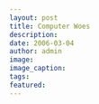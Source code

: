 ```yaml
---
layout: post
title: Computer Woes
description:
date: 2006-03-04
author: admin
image:
image_caption:
tags:
featured:
---
```

